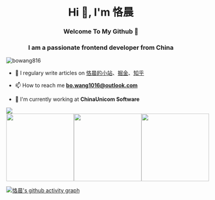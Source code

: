 
<h1 align="center">Hi 👋, I'm 恪晨</h1> 

<h3 align="center"> Welcome To My Github 👋  </h3>

<h3 align="center">I am a passionate frontend developer from China</h3>

<p align="left"> <img src="https://komarev.com/ghpvc/?username=bowang816&label=Profile%20views&color=0e75b6&style=flat" alt="bowang816" /> </p>

- 📝 I regulary write articles on [恪晨的小站](https://blog.wangboweb.site)、[掘金](https://juejin.cn/user/2049145403882430)、[知乎](https://www.zhihu.com/people/ke-chen-6-83)

- 📫 How to reach me **bo.wang1016@outlook.com**

- 🏢 I'm currently working at **ChinaUnicom Software**

<img src="https://github-readme-stats.vercel.app/api?username=bowang816&show_icons=true&theme=tokyonight" align="center"/>

<div style="display:flex; margin: 0px; padding: 0px">
<img src="https://stats.justsong.cn/api/github?username=bowang816&theme=dark&lang=zh-CN" height="180"/>
<img src="https://stats.justsong.cn/api/zhihu?username=ke-chen-6-83&theme=dark&lang=zh-CN" height="180"/>
<img src="https://stats.justsong.cn/api/juejin?id=2049145403882430&theme=dark&lang=zh-CN" height="180"/>
</div>

 


[![恪晨's github activity graph](https://github.wwangpw.repl.co/graph?username=bowang816&bg_color=211c1f&color=6cf033&line=46c874&point=e70d65&area=true&hide_border=true)](https://blog.wangboweb.site)

